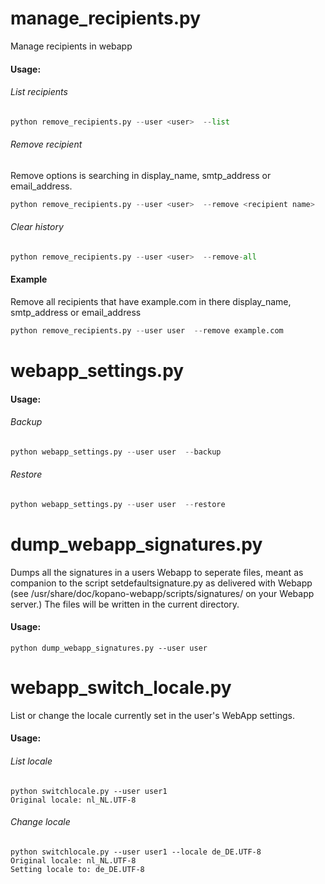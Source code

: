 manage_recipients.py
====================
Manage recipients in webapp


#### Usage:

###### List recipients

```python
python remove_recipients.py --user <user>  --list
```
###### Remove recipient
Remove options is searching in display_name, smtp_address or email_address. 

```python
python remove_recipients.py --user <user>  --remove <recipient name>
```
    
###### Clear history 

```python
python remove_recipients.py --user <user>  --remove-all
```
    
#### Example

Remove all recipients that have example.com in there display_name, smtp_address or email_address

```python
python remove_recipients.py --user user  --remove example.com
```  


webapp_settings.py
==================

#### Usage:


###### Backup 

```python
python webapp_settings.py --user user  --backup
```  


###### Restore 

```python
python webapp_settings.py --user user  --restore
```  

dump_webapp_signatures.py
=========================
Dumps all the signatures in a users Webapp to seperate files, meant as companion to the script setdefaultsignature.py as delivered with Webapp (see /usr/share/doc/kopano-webapp/scripts/signatures/ on your Webapp server.)
The files will be written in the current directory.

#### Usage:
```
python dump_webapp_signatures.py --user user
```  

webapp_switch_locale.py
=========================
List or change the locale currently set in the user's WebApp settings.

#### Usage:
###### List locale
```
python switchlocale.py --user user1 
Original locale: nl_NL.UTF-8
```
###### Change locale
```
python switchlocale.py --user user1 --locale de_DE.UTF-8
Original locale: nl_NL.UTF-8
Setting locale to: de_DE.UTF-8
```



